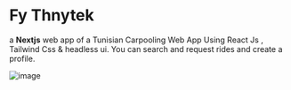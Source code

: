 <h1>Fy Thnytek</h1>  a <b>Nextjs</b> web app of a Tunisian Carpooling Web App Using React Js , Tailwind Css & headless ui. You can search and request rides and
create a profile.

![image](https://github.com/raamlaa/fy_thnytek/assets/94558213/a71643b5-f933-4540-8ae1-47c8bcf04c37)



